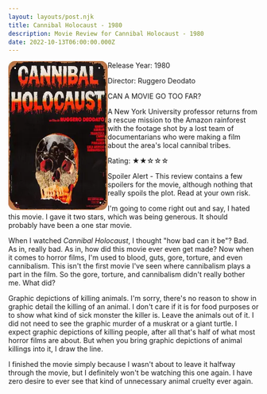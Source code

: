 ```yaml
---
layout: layouts/post.njk
title: Cannibal Holocaust - 1980
description: Movie Review for Cannibal Holocaust - 1980
date: 2022-10-13T06:00:00.000Z
---
```

<div class="movie__info">

<img class="movie__poster" src="/static/images/movie/cannibalholocaust1980.webp" alt="Movie Poster for Cannibal Holocaust - 1980" width="200" height="300" align="left">

Release Year: 1980

Director: Ruggero Deodato

CAN A MOVIE GO TOO FAR?

A New York University professor returns from a rescue mission to the Amazon rainforest with the footage shot by a lost team of documentarians who were making a film about the area's local cannibal tribes.

Rating: &#9733;&#9733;&#9734;&#9734;&#9734;

</div>

Spoiler Alert - This review contains a few spoilers for the movie, although nothing that really spoils the plot. Read at your own risk.

I﻿'m going to come right out and say, I hated this movie. I gave it two stars, which was being generous. It should probably have been a one star movie.

W﻿hen I watched <i>Cannibal Holocaust</i>, I thought "how bad can it be"? Bad. As in, really bad. As in, how did this movie ever even get made? Now when it comes to horror films, I'm used to blood, guts, gore, torture, and even cannibalism. This isn't the first movie I've seen where cannibalism plays a part in the film. So the gore, torture, and cannibalism didn't really bother me. What did? 

G﻿raphic depictions of killing animals. I'm sorry, there's no reason to show in graphic detail the killing of an animal. I don't care if it is for food purposes or to show what kind of sick monster the killer is. Leave the animals out of it. I did not need to see the graphic murder of a muskrat or a giant turtle. I expect graphic depictions of killing people, after all that's half of what most horror films are about. But when you bring graphic depictions of animal killings into it, I draw the line.

I﻿ finished the movie simply because I wasn't about to leave it halfway through the movie, but I definitely won't be watching this one again. I have zero desire to ever see that kind of unnecessary animal cruelty ever again.